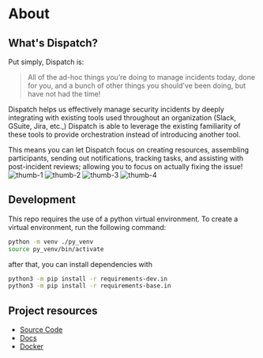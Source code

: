 # About

## What's Dispatch?

Put simply, Dispatch is:

> All of the ad-hoc things you’re doing to manage incidents today, done for you, and a bunch of other things you should've been doing, but have not had the time!

Dispatch helps us effectively manage security incidents by deeply integrating with existing tools used throughout an organization \(Slack, GSuite, Jira, etc.,\) Dispatch is able to leverage the existing familiarity of these tools to provide orchestration instead of introducing another tool.

This means you can let Dispatch focus on creating resources, assembling participants, sending out notifications, tracking tasks, and assisting with post-incident reviews; allowing you to focus on actually fixing the issue!
![thumb-1](https://github.com/Netflix/dispatch/raw/master/docs/images/screenshots/thumb-1.png) ![thumb-2](https://github.com/Netflix/dispatch/raw/master/docs/images/screenshots/thumb-2.png) ![thumb-3](https://github.com/Netflix/dispatch/raw/master/docs/images/screenshots/thumb-3.png) ![thumb-4](https://github.com/Netflix/dispatch/raw/master/docs/images/screenshots/thumb-4.png)

## Development

This repo requires the use of a python virtual environment. To create a virtual environment, run the following command:

```bash
python -m venv ./py_venv
source py_venv/bin/activate
```

after that, you can install dependencies with

```bash
python3 -m pip install -r requirements-dev.in
python3 -m pip install -r requirements-base.in
```

## Project resources

- [Source Code](https://github.com/veho-technologies/dispatch)
- [Docs](https://netflix.github.io/dispatch/)
- [Docker](https://github.com/Netflix/dispatch-docker)
